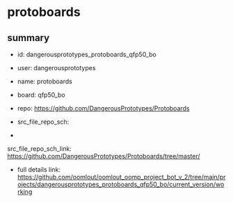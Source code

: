 # protoboards
 
## summary 
* id: dangerousprototypes_protoboards_qfp50_bo
* user: dangerousprototypes
* name: protoboards
* board: qfp50_bo
* repo: https://github.com/DangerousPrototypes/Protoboards



* src_file_repo_sch: 
*
 src_file_repo_sch_link: https://github.com/DangerousPrototypes/Protoboards/tree/master/
* full details link: https://github.com/oomlout/oomlout_oomp_project_bot_v_2/tree/main/projects/dangerousprototypes_protoboards_qfp50_bo/current_version/working  






